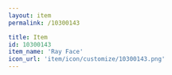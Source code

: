 ```yaml
---
layout: item
permalink: /10300143

title: Item
id: 10300143
item_name: 'Ray Face'
icon_url: 'item/icon/customize/10300143.png'
---
```

